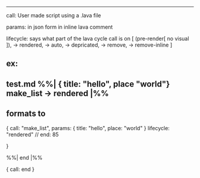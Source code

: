 

---
call: User made script using a .lava file

params: in json form in inline lava comment

lifecycle: says what part of the lava cycle call is on [
    (pre-render[ no visual ]), -> rendered, -> auto, -> depricated, -> remove, -> remove-inline
]

ex:
---
test.md
%%| 
{ title: "hello", place "world"}
make_list -> rendered |%%
----
formats to
----
{
    call: "make_list",
    params: {
        title: "hello",
        place: "world"
    }
    lifecycle: "rendered"
    // end: 85

}

%%| end |%%

{
    call: end
}